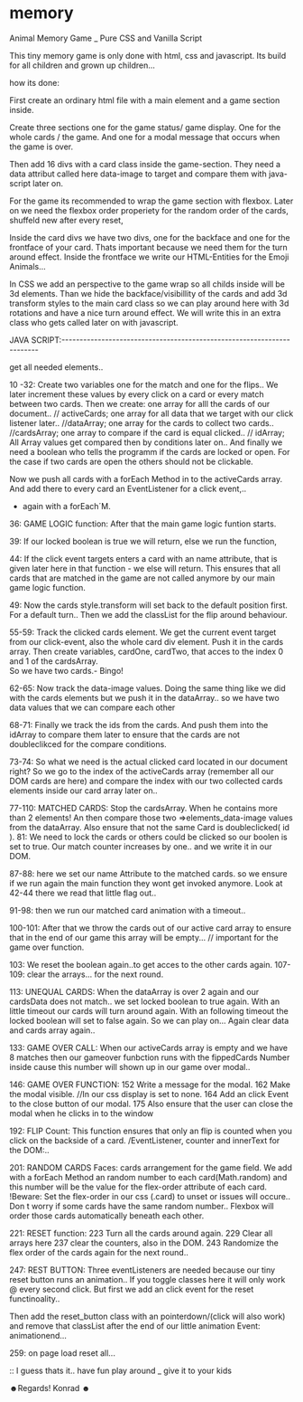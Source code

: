 # memory

Animal Memory Game _ Pure CSS and Vanilla Script

This tiny memory game is only done with html, css and javascript.
Its build for all children and grown up children...


how its done:

First create an ordinary html file
with a main element and a game section inside.

Create three sections one for the game status/ game display.
One for the whole cards / the game.
And one for a modal message that occurs when the game is over.

Then add 16 divs with a card class inside the game-section.
They need a data attribut called here data-image to target and compare them with java-script later on.

For the game its recommended to wrap the game section with flexbox.
Later on we need the flexbox order properiety
for the random order of the cards, shuffeld new after every reset,

Inside the card divs we have two divs, one for the backface and one for the frontface of your card. 
Thats important because we need them for the turn around effect.
Inside the frontface we write our HTML-Entities for the Emoji Animals...

In CSS we add an perspective to the game wrap so all childs inside will
be 3d elements.
Than we hide the backface/visibillity of the cards and add 3d transform styles to the main card class 
so we can play around here with 3d rotations and have a nice turn around effect. 
We will write this in an extra class who gets called later on with javascript.


JAVA SCRIPT:-----------------------------------------------------------------------

get all needed elements.. 

10 -32:
Create two variables one for the match and one for the flips..
We later increment these values by every click on a card or every match
between two cards.
Then we create:
one array for alll the cards of our document.. // activeCards;
one array for all data that we target with our click listener later..  //dataArray;
one array for the cards to collect two cards..  //cardsArray;
one array to compare if the card is equal clicked.. // idArray;
All Array values get compared then by conditions later on..
And finally we need a boolean who tells the programm if the cards are locked or open. 
For the case if two cards are open the others should not be clickable.

Now we push all cards with a forEach Method in to the activeCards array.
And add there to every card an EventListener for a click event,..
- again with a forEach´M.

36:
GAME LOGIC function:
After that the main game logic funtion starts.

39: If our locked boolean is true we will return, else we run the function,

44:  If the click event targets enters a card with an name attribute, 
that is given later here in that function - we else will return.
This ensures that all cards that are matched in the game are not called anymore by 
our main game logic function.

49:  Now the cards style.transform will set back to the default position first.
For a default turn.. Then we add the classList for the flip around behaviour.

55-59: Track the clicked cards element.
We get the current event target from our click-event,  also the whole card div element.
Push it in the cards array. Then create variables, cardOne, cardTwo, that acces to the index 0 and 1 of the cardsArray.  
So we have two cards.- Bingo!

62-65: Now track the data-image values.
Doing the same thing like we did with the cards elements but we push it in the dataArray.. 
so we have two data values that we can compare each other

68-71: Finally we track the ids from the cards.
And push them into the idArray to compare them later to ensure that the cards are not
doubleclikced for the compare conditions.

73-74: So what we need is the actual clicked card located in our document right?
So we go to the index of the activeCards array 
(remember all our DOM cards are here) 
and compare the index with our two collected cards elements inside our card array later on..

77-110: MATCHED CARDS:
Stop the cardsArray. When he contains more than 2 elements!
An then compare those two =>elements_data-image values from the dataArray.
Also ensure that not the same Card is doubleclicked( id ).
81: We need to lock the cards or others could be clicked so our boolen is set to true.
Our match counter increases by one..
and we write it in our DOM.

87-88: here we set our name Attribute to the matched cards. 
so we ensure if we run again the main function they wont get invoked anymore.
Look at 42-44 there we read that little flag out..

91-98: then we run our matched card animation with a timeout..

100-101: After that we throw the cards out of our active card array
to ensure that in the end of our game this array will be empty...
// important for the game over function.

103: We reset the boolean again..to get acces to the other cards again.
107-109:  clear the arrays... for the next round.

113:
UNEQUAL CARDS:
When the dataArray is over 2 again and our cardsData does not match..
we set locked boolean to true again.
With an little timeout our cards wíll turn around again.
With an following timeout the locked boolean will set to false again. 
So we can play on... 
Again clear data and cards array again..

133:
GAME OVER CALL:
When our activeCards array is empty and we have 8 matches then 
our gameover funbction runs with the fippedCards Number inside
cause this number will shown up in our game over modal..

146:
GAME OVER FUNCTION:
152 Write a message for the modal.
162 Make the modal visible. //In our css display is set to none.
164 Add an click Event to the close button of our modal.
175 Also ensure that the user can close the modal when he clicks in to the window

192:
FLIP Count:
This function ensures that only an flip is counted when you click on the backside of a card.
/EventListener, counter and innerText for the DOM:..

201:
RANDOM CARDS Faces: cards arrangement for the game field.
We add with a forEach Method an random number to each card(Math.random)
and this number will be the value for the flex-order attribute of each card.
!Beware: Set the flex-order in our css (.card) to unset or issues will occure..
Don t worry if some cards have the same random number..
Flexbox will order those cards automatically beneath each other.

221:
RESET function:
223 Turn all the cards around again.
229 Clear all arrays here
237 clear the counters, also in the DOM.
243 Randomize the flex order of the cards again for the next round..

247:
REST BUTTON:
Three eventListeners are needed because our tiny reset button runs an animation..
If you toggle classes here it will only work @ every second click.
But first we add an click event for the reset functinoality..

Then add the reset_button class with an pointerdown/(click will also work)
and remove that classList after the end of our little animation
Event: animationend...

259:
on page load reset all...


:: I guess thats it.. have fun play around _ give it to your kids 

☻Regards! Konrad ☻
